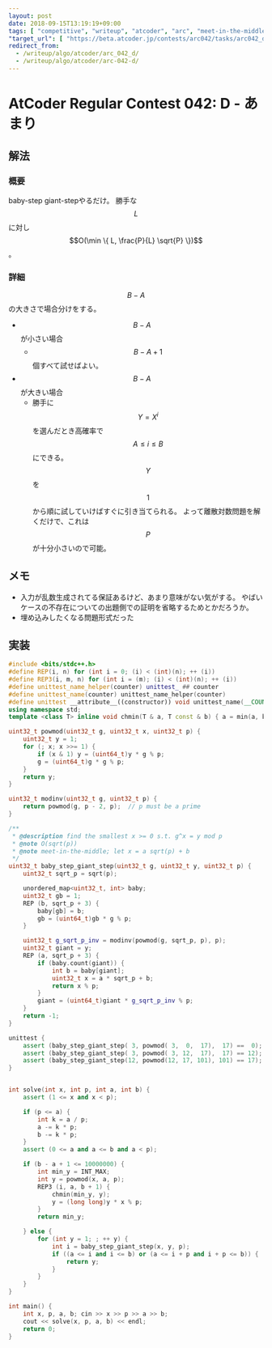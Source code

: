 ```yaml
---
layout: post
date: 2018-09-15T13:19:19+09:00
tags: [ "competitive", "writeup", "atcoder", "arc", "meet-in-the-middle", "discrete-log", "baby-step-giant-step" ]
"target_url": [ "https://beta.atcoder.jp/contests/arc042/tasks/arc042_d" ]
redirect_from:
  - /writeup/algo/atcoder/arc_042_d/
  - /writeup/algo/atcoder/arc-042-d/
---
```


# AtCoder Regular Contest 042: D - あまり

## 解法

### 概要

baby-step giant-stepやるだけ。
勝手な$$L$$に対し$$O(\min \{ L, \frac{P}{L} \sqrt{P} \})$$。

### 詳細

$$B - A$$の大きさで場合分けをする。

-   $$B - A$$ が小さい場合
    -   $$B - A + 1$$個すべて試せばよい。
-   $$B - A$$ が大きい場合
    -   勝手に$$Y = X^i$$を選んだとき高確率で$$A \le i \le B$$にできる。
        $$Y$$を$$1$$から順に試していけばすぐに引き当てられる。
        よって離散対数問題を解くだけで、これは$$P$$が十分小さいので可能。

## メモ

-   入力が乱数生成されてる保証あるけど、あまり意味がない気がする。
    やばいケースの不存在についての出題側での証明を省略するためとかだろうか。
-   埋め込みしたくなる問題形式だった

## 実装

``` c++
#include <bits/stdc++.h>
#define REP(i, n) for (int i = 0; (i) < (int)(n); ++ (i))
#define REP3(i, m, n) for (int i = (m); (i) < (int)(n); ++ (i))
#define unittest_name_helper(counter) unittest_ ## counter
#define unittest_name(counter) unittest_name_helper(counter)
#define unittest __attribute__((constructor)) void unittest_name(__COUNTER__) ()
using namespace std;
template <class T> inline void chmin(T & a, T const & b) { a = min(a, b); }

uint32_t powmod(uint32_t g, uint32_t x, uint32_t p) {
    uint32_t y = 1;
    for (; x; x >>= 1) {
        if (x & 1) y = (uint64_t)y * g % p;
        g = (uint64_t)g * g % p;
    }
    return y;
}

uint32_t modinv(uint32_t g, uint32_t p) {
    return powmod(g, p - 2, p);  // p must be a prime
}

/**
 * @description find the smallest x >= 0 s.t. g^x = y mod p
 * @note O(sqrt(p))
 * @note meet-in-the-middle; let x = a sqrt(p) + b
 */
uint32_t baby_step_giant_step(uint32_t g, uint32_t y, uint32_t p) {
    uint32_t sqrt_p = sqrt(p);

    unordered_map<uint32_t, int> baby;
    uint32_t gb = 1;
    REP (b, sqrt_p + 3) {
        baby[gb] = b;
        gb = (uint64_t)gb * g % p;
    }

    uint32_t g_sqrt_p_inv = modinv(powmod(g, sqrt_p, p), p);
    uint32_t giant = y;
    REP (a, sqrt_p + 3) {
        if (baby.count(giant)) {
            int b = baby[giant];
            uint32_t x = a * sqrt_p + b;
            return x % p;
        }
        giant = (uint64_t)giant * g_sqrt_p_inv % p;
    }
    return -1;
}

unittest {
    assert (baby_step_giant_step( 3, powmod( 3,  0,  17),  17) ==  0);
    assert (baby_step_giant_step( 3, powmod( 3, 12,  17),  17) == 12);
    assert (baby_step_giant_step(12, powmod(12, 17, 101), 101) == 17);
}


int solve(int x, int p, int a, int b) {
    assert (1 <= x and x < p);

    if (p <= a) {
        int k = a / p;
        a -= k * p;
        b -= k * p;
    }
    assert (0 <= a and a <= b and a < p);

    if (b - a + 1 <= 10000000) {
        int min_y = INT_MAX;
        int y = powmod(x, a, p);
        REP3 (i, a, b + 1) {
            chmin(min_y, y);
            y = (long long)y * x % p;
        }
        return min_y;

    } else {
        for (int y = 1; ; ++ y) {
            int i = baby_step_giant_step(x, y, p);
            if ((a <= i and i <= b) or (a <= i + p and i + p <= b)) {
                return y;
            }
        }
    }
}

int main() {
    int x, p, a, b; cin >> x >> p >> a >> b;
    cout << solve(x, p, a, b) << endl;
    return 0;
}
```
